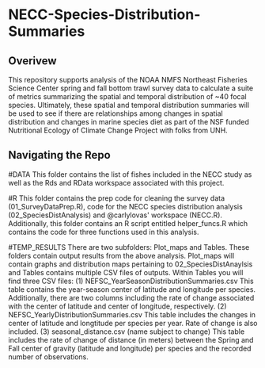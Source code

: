# NECC-Species-Distribution-Summaries

## Overivew
This repository supports analysis of the NOAA NMFS Northeast Fisheries Science Center spring and fall bottom trawl survey data to calculate a suite of metrics summarizing the spatial and temporal distribution of ~40 focal species. Ultimately, these spatial and temporal distribution summaries will be used to see if there are relationships among changes in spatial distribution and changes in marine species diet as part of the NSF funded Nutritional Ecology of Climate Change Project with folks from UNH. 

## Navigating the Repo
#DATA
This folder contains the list of fishes included in the NECC study as well as the Rds and RData workspace associated with this project. 

#R
This folder contains the prep code for cleaning the survey data (01_SurveyDataPrep.R), code for the NECC species distribution analysis (02_SpeciesDistAnalysis) and @carlylovas' workspace (NECC.R). Additionally, this folder contains an R script entitled helper_funcs.R which contains the code for three functions used in this analysis. 

#TEMP_RESULTS
There are two subfolders: Plot_maps and Tables. These folders contain output results from the above analysis. Plot_maps will contain graphs and distribution maps pertaining to 02_SpeciesDistAnaylsis and Tables contains multiple CSV files of outputs. Within Tables you will find three CSV files:
          (1) NEFSC_YearSeasonDistributionSummaries.csv
                      This table contains the year-season center of latitude and longitude per species. Additionally, there are two columns including the                         rate of change associated with the center of latitude and center of longitude, respectively. 
          (2) NEFSC_YearlyDistributionSummaries.csv
                      This table includes the changes in center of latitude and longtitude per species per year. Rate of change is also included. 
          (3) seasonal_distance.csv (name subject to change)
                      This table includes the rate of change of distance (in meters) between the Spring and Fall center of gravity (latitude and longitude)                       per species and the recorded number of observations. 
